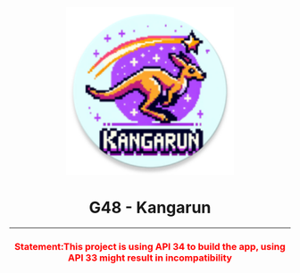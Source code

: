 
<div align=center><img src="MyApplication/app/src/main/res/mipmap-xxxhdpi/ic_launcher_round.webp" width="300" height="300" /> 

# **G48 - Kangarun** </div>
<hr> 

### <font color=red> <center> Statement:This project is using API 34 to build the app, using API 33 might result in incompatibility </center> </font>


